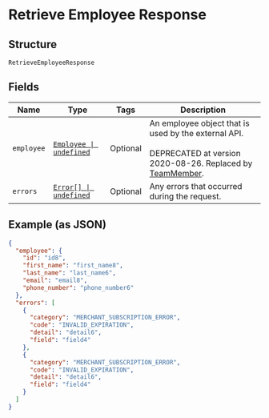 <!-- Optimized: 2025-10-06 -->
<!-- RPM: 1.6.2.1.1.6.2.1_retrieve-employee-response_20251006 -->
<!-- Session: E2E RPM DNA Application -->
<!-- AOM: RND (Reggie & Dro) -->
<!-- COI: TECHNOLOGY -->
<!-- RPM: HIGH -->
<!-- ACTION: BUILD -->

# Retrieve Employee Response

## Structure

`RetrieveEmployeeResponse`

## Fields

| Name | Type | Tags | Description |
|  --- | --- | --- | --- |
| `employee` | [`Employee \| undefined`](../../doc/models/employee.md) | Optional | An employee object that is used by the external API.<br><br>DEPRECATED at version 2020-08-26. Replaced by [TeamMember](entity:TeamMember). |
| `errors` | [`Error[] \| undefined`](../../doc/models/error.md) | Optional | Any errors that occurred during the request. |

## Example (as JSON)

```json
{
  "employee": {
    "id": "id8",
    "first_name": "first_name8",
    "last_name": "last_name6",
    "email": "email8",
    "phone_number": "phone_number6"
  },
  "errors": [
    {
      "category": "MERCHANT_SUBSCRIPTION_ERROR",
      "code": "INVALID_EXPIRATION",
      "detail": "detail6",
      "field": "field4"
    },
    {
      "category": "MERCHANT_SUBSCRIPTION_ERROR",
      "code": "INVALID_EXPIRATION",
      "detail": "detail6",
      "field": "field4"
    }
  ]
}
```
